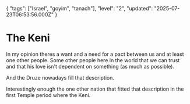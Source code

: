{
  "tags": ["Israel", "goyim", "tanach"],
  "level": "2",
  "updated": "2025-07-23T06:53:56.000Z"
}

# The Keni

In my opinion theres a want and a need for a pact between us and at least one other people. Some other people here in the world that we can trust and that his love isn't dependent on something (as much as possible).

And the Druze nowadays fill that description.

Interestingly enough the one other nation that fitted that description in the first Temple period where the Keni.
